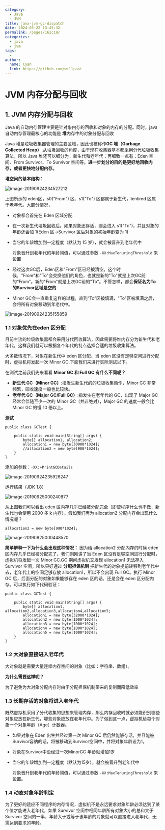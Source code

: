 ```yaml
---
category: 
  - Java
  - JVM
title: java-jvm-gc-dispatch
date: 2024-05-22 13:45:32
permalink: /pages/162c19/
categories: 
  - java
  - jvm
tags: 
  - 
author: 
  name: Cyan
  link: https://github.com/willpast
---
```


#  JVM 内存分配与回收

## 1. JVM 内存分配与回收

Java 的自动内存管理主要是针对象内存的回收和对象的内存的分配。同时，java 自动内存管理最核心的功能是 **堆**内存中的对象分配与回收

Java 堆是垃圾收集器管理的主要区域，因此也被称作**GC 堆（Garbage Collected Heap）**.从垃圾回收的角度，由于现在收集器基本都采用分代垃圾收集算法，所以 Java 堆还可以细分为：新生代和老年代：再细致一点有：Eden 空间、From Survivor、To Survivor 空间等。**进一步划分的目的是更好地回收内存，或者更快地分配内存。**

**堆空间的基本结构：**

![image-20190924234527212](https://zszblog.oss-cn-beijing.aliyuncs.com/zszblog/blogimage-master/img/image-20190924234527212.png)

上图所示的 eden区，s0("From") 区、s1("To") 区都属于新生代，tentired 区属于老年代。大部分情况，

- 对象都会首先在 Eden 区域分配

- 在一次新生代垃圾回收后，如果对象还存活，则会进入 s1("To")，并且对象的年龄还会加 1(Eden 区->Survivor 区后对象的初始年龄变为 1)

- 当它的年龄增加到一定程度（默认为 15 岁），就会被晋升到老年代中

  对象晋升到老年代的年龄阈值，可以通过参数 `-XX:MaxTenuringThreshold` 来设置

- 经过这次GC后，Eden区和"From"区已经被清空。这个时候，"From"和"To"会交换他们的角色，也就是新的"To"就是上次GC前的“From”，新的"From"就是上次GC前的"To"。不管怎样，都会**保证名为To的Survivor区域是空的**

- Minor GC会一直重复这样的过程，直到“To”区被填满，"To"区被填满之后，会将所有对象移动到年老代中。

![image-20190924235155859](https://zszblog.oss-cn-beijing.aliyuncs.com/zszblog/blogimage-master/img/image-20190924235155859.png)

### 1.1 对象优先在eden 区分配

目前主流的垃圾收集器都会采用分代回收算法，因此需要将堆内存分为新生代和老年代，这样我们就可以根据各个年代的特点选择合适的垃圾收集算法。

大多数情况下，对象在新生代中 eden 区分配。当 eden 区没有足够空间进行分配时，虚拟机将发起一次 Minor GC.下面我们来进行实际测试以下。

在测试之前我们先来看看 **Minor GC 和 Full GC 有什么不同呢？**

- **新生代 GC（Minor GC）**:指发生新生代的的垃圾收集动作，Minor GC 非常频繁，回收速度一般也比较快。
- **老年代 GC（Major GC/Full GC）**:指发生在老年代的 GC，出现了 Major GC 经常会伴随至少一次的 Minor GC（并非绝对），Major GC 的速度一般会比 Minor GC 的慢 10 倍以上。

**测试**

```
public class GCTest {

    public static void main(String[] args) {
        byte[] allocation1, allocation2;
        allocation1 = new byte[30900*1024];
        //allocation2 = new byte[900*1024];
    }
}
```

添加的参数：`-XX:+PrintGCDetails`

![image-20190924235926247](https://zszblog.oss-cn-beijing.aliyuncs.com/zszblog/blogimage-master/img/image-20190924235926247.png)

运行结果（JDK 1.8）

![image-20190925000240877](https://zszblog.oss-cn-beijing.aliyuncs.com/zszblog/blogimage-master/img/image-20190925000240877.png)

从上图我们可以看出 eden 区内存几乎已经被分配完全（即使程序什么也不做，新生代也会使用 2000 多 k 内存）。假如我们再为 allocation2 分配内存会出现什么情况呢？

```
allocation2 = new byte[900*1024];
```

![image-20190925000448570](https://zszblog.oss-cn-beijing.aliyuncs.com/zszblog/blogimage-master/img/image-20190925000448570.png)

**简单解释一下为什么会出现这种情况：** 因为给 allocation2 分配内存的时候 eden 区内存几乎已经被分配完了，我们刚刚讲了当 Eden 区没有足够空间进行分配时，虚拟机将发起一次 Minor GC.GC 期间虚拟机又发现 allocation1 无法存入 Survivor 空间，所以只好通过 **分配担保机制** 把新生代的对象提前转移到老年代中去，老年代上的空间足够存放 allocation1，所以不会出现 Full GC。执行 Minor GC 后，后面分配的对象如果能够存在 eden 区的话，还是会在 eden 区分配内存。可以执行如下代码验证：

```
public class GCTest {

	public static void main(String[] args) {
		byte[] allocation1, allocation2,allocation3,allocation4,allocation5;
		allocation1 = new byte[32000*1024];
		allocation2 = new byte[1000*1024];
		allocation3 = new byte[1000*1024];
		allocation4 = new byte[1000*1024];
		allocation5 = new byte[1000*1024];
	}
}
```

### 1.2 大对象直接进入老年代

大对象就是需要大量连续内存空间的对象（比如：字符串、数组）。

**为什么需要这样呢？**

为了避免为大对象分配内存时由于分配担保机制带来的复制而降低效率

### 1.3 长期存活的对象将进入老年代

既然虚拟机采用了分代收集的思想来管理内存，那么内存回收时就必须能识别哪些对象应放在新生代，哪些对象应放在老年代中。为了做到这一点，虚拟机给每个对象一个对象年龄（Age）计数器。

- 如果对象在 Eden 出生并经过第一次 Minor GC 后仍然能够存活，并且能被Survivor容纳的话，将被移动到Survivor空间中，并将对象年龄设为1。

- 对象在Survivor中没经过一次MinorGC 年龄就增加1岁

- 当它的年龄增加到一定程度（默认为15岁），就会被晋升到老年代中

  对象晋升到老年代的年龄阈值，可以通过参数 `-XX:MaxTenuringThreshold` 来设置。

### 1.4 动态对象年龄判定

为了更好的适应不同程序的内存情况，虚拟机不是永远要求对象年龄必须达到了某个值才能进入老年代，如果 Survivor 空间中相同年龄所有对象大小的总和大于 Survivor 空间的一半，年龄大于或等于该年龄的对象就可以直接进入老年代，无需达到要求的年龄。
